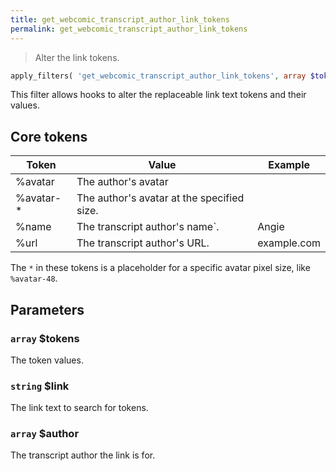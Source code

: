 ```yaml
---
title: get_webcomic_transcript_author_link_tokens
permalink: get_webcomic_transcript_author_link_tokens
---
```


> Alter the link tokens.

```php
apply_filters( 'get_webcomic_transcript_author_link_tokens', array $tokens, string $link, array $author )
```

This filter allows hooks to alter the replaceable link text tokens and
their values.

## Core tokens

|Token    |Value                                     |Example    |
|---------|------------------------------------------|-----------|
|%avatar  |The author's avatar                       |           |
|%avatar-*|The author's avatar at the specified size.|           |
|%name    |The transcript author's name`.            |Angie      |
|%url     |The transcript author's URL.              |example.com|

The `*` in these tokens is a placeholder for a specific avatar pixel
size, like `%avatar-48`.

## Parameters

### `array` $tokens
The token values.

### `string` $link
The link text to search for tokens.

### `array` $author
The transcript author the link is for.
